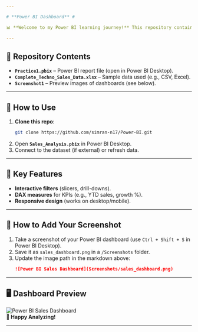 ```yaml
---

# **Power BI Dashboard** # 

📊 **Welcome to my Power BI learning journey!** This repository contains my early Power BI project as I explore data visualization, DAX, and dashboard design.  

---
```


## **📂 Repository Contents**  
- **`Practice1.pbix`** – Power BI report file (open in Power BI Desktop).  
- **`Complete_Techno_Sales_Data.xlsx`** – Sample data used (e.g., CSV, Excel).  
- **`Screenshot1`** – Preview images of dashboards (see below).   

---

## **🔧 How to Use**  
1. **Clone this repo**:  
   ```bash
   git clone https://github.com/simran-n17/Power-BI.git
   ```
2. Open **`Sales_Analysis.pbix`** in Power BI Desktop.  
3. Connect to the dataset (if external) or refresh data.  

---

## **📝 Key Features**  
- **Interactive filters** (slicers, drill-downs).  
- **DAX measures** for KPIs (e.g., YTD sales, growth %).  
- **Responsive design** (works on desktop/mobile).  

---

## **📸 How to Add Your Screenshot**  
1. Take a screenshot of your Power BI dashboard (use `Ctrl + Shift + S` in Power BI Desktop).  
2. Save it as `sales_dashboard.png` in a `/Screenshots` folder.  
3. Update the image path in the markdown above:  
   ```markdown
   ![Power BI Sales Dashboard](Screenshots/sales_dashboard.png)
   ```

---

## **🖥️ Dashboard Preview**  
![Power BI Sales Dashboard](![Screenshot1](https://github.com/user-attachments/assets/91d7a68b-7978-46b5-9689-f046c3bf0250)
)  
**🌟 Happy Analyzing!**  

--- 
